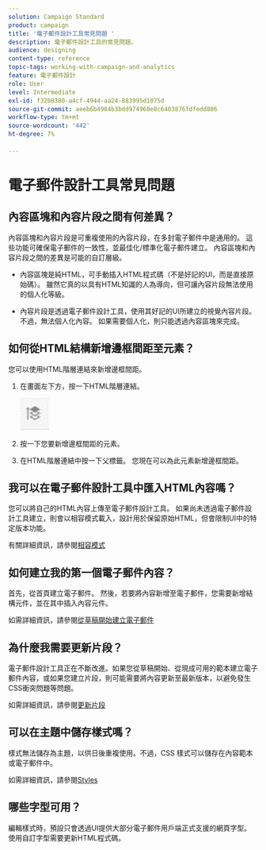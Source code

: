 ```yaml
---
solution: Campaign Standard
product: campaign
title: '電子郵件設計工具常見問題 '
description: 電子郵件設計工具的常見問題。
audience: designing
content-type: reference
topic-tags: working-with-campaign-and-analytics
feature: 電子郵件設計
role: User
level: Intermediate
exl-id: f3208380-a4cf-4944-aa24-883995d1075d
source-git-commit: aeeb6b4984b3bdd974960e8c6403876fdfedd886
workflow-type: tm+mt
source-wordcount: '442'
ht-degree: 7%

---
```


# 電子郵件設計工具常見問題

## 內容區塊和內容片段之間有何差異？

內容區塊和內容片段是可重複使用的內容片段，在多封電子郵件中是通用的。 這些功能可確保電子郵件的一致性，並最佳化/標準化電子郵件建立。 內容區塊和內容片段之間的差異是可能的自訂層級。

* 內容區塊是純HTML，可手動插入HTML程式碼（不是好記的UI，而是直接原始碼）。 雖然它真的以具有HTML知識的人為導向，但可讓內容片段無法使用的個人化等級。

* 內容片段是透過電子郵件設計工具，使用其好記的UI所建立的視覺內容片段。 不過，無法個人化內容。 如果需要個人化，則只能透過內容區塊來完成。

## 如何從HTML結構新增邊框間距至元素？

您可以使用HTML階層連結來新增邊框間距。

1. 在畫面左下方，按一下HTML階層連結。

   ![](assets/do-not-localize/breadcrumb.png)

1. 按一下您要新增邊框間距的元素。
1. 在HTML階層連結中按一下父標籤。
您現在可以為此元素新增邊框間距。

## 我可以在電子郵件設計工具中匯入HTML內容嗎？

您可以將自己的HTML內容上傳至電子郵件設計工具。 如果尚未透過電子郵件設計工具建立，則會以相容模式載入，設計用於保留原始HTML，但會限制UI中的特定版本功能。

有關詳細資訊，請參閱[相容模式](../../designing/using/using-existing-content.md#compatibility-mode)

## 如何建立我的第一個電子郵件內容？

首先，從首頁建立電子郵件。
然後，若要將內容新增至電子郵件，您需要新增結構元件，並在其中插入內容元件。

如需詳細資訊，請參閱[從草稿開始建立電子郵件](../../designing/using/quick-start.md#from-scratch-email)

## 為什麼我需要更新片段？

電子郵件設計工具正在不斷改進。如果您從草稿開始、從現成可用的範本建立電子郵件內容，或如果您建立片段，則可能需要將內容更新至最新版本，以避免發生CSS衝突問題等問題。

如需詳細資訊，請參閱[更新片段](../../designing/using/designing-content-in-adobe-campaign.md#email-designer-updates)

## 可以在主題中儲存樣式嗎？

樣式無法儲存為主題，以供日後重複使用。不過，CSS 樣式可以儲存在內容範本或電子郵件中。

如需詳細資訊，請參閱[Styles](../../designing/using/styles.md)

## 哪些字型可用？

編輯樣式時，預設只會透過UI提供大部分電子郵件用戶端正式支援的網頁字型。 使用自訂字型需要更新HTML程式碼。
